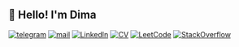 <h2 align="left">👋 Hello! I'm Dima</h2>

[![telegram](https://img.shields.io/static/v1?style=flat-square&message=telegram&color=26A5E4&logo=Telegram&logoColor=FFFFFF&label=)](https://t.me/dmitriyZhiganov)
[![mail](https://img.shields.io/badge/gmail-c14438?style=flat-square&message=gmail&logo=Gmail&logoColor=white&link=mailto:dmatasoff@gmail.com)](mailto:delawere2008@gmail.com)
[![Linkedln](https://img.shields.io/badge/linkedin-0077B5?style=flat-square&logo=linkedin&logoColor=white)](www.linkedin.com/in/dmitriy-zhiganov)
[![CV](https://img.shields.io/static/v1?style=flat-square&message=cv&color=green&logo=GoogleDrive&logoColor=white&label=)](https://drive.google.com/file/d/1H9UZcgbBOAFti3XODs1MzkznlK84q6z1/view)
[![LeetCode](https://img.shields.io/static/v1?style=flat-square&message=leetcode&color=222222&logo=LeetCode&logoColor=FFA116&label=)](https://leetcode.com/delawere/)
[![StackOverflow](https://img.shields.io/static/v1?style=flat-square&message=stackoverflow&color=orange&logo=StackOverflow&logoColor=FFFFFF&label=)](https://stackoverflow.com/users/13730174/dmitriy-zhiganov)
